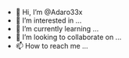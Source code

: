 - 👋 Hi, I’m @Adaro33x
- 👀 I’m interested in ...
- 🌱 I’m currently learning ...
- 💞️ I’m looking to collaborate on ...
- 📫 How to reach me ...

<!---
Adaro33x/Adaro33x is a ✨ special ✨ repository because its `README.md` (this file) appears on your GitHub profile.
You can click the Preview link to take a look at your changes.
--->
